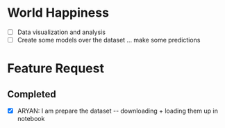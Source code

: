 # World Happiness

- [ ] Data visualization and analysis
- [ ] Create some models over the dataset ... make some predictions

# Feature Request


## Completed

- [x] ARYAN: I am prepare the dataset -- downloading + loading them up in notebook
